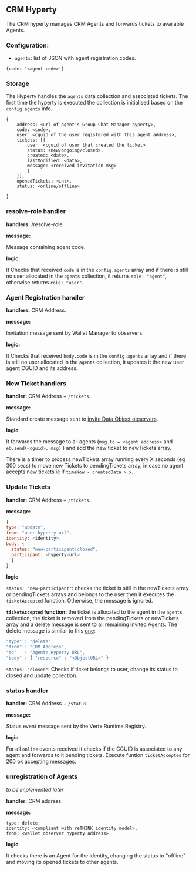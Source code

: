 ## CRM Hyperty

The CRM hyperty manages CRM Agents and forwards tickets to available Agents.

### Configuration:

* `agents`: list of JSON with agent registration codes.

`{code: '<agent code>'}`

### Storage

The Hyperty handles the `agents` data collection and associated tickets. The first time the hyperty is executed the collection is initialised based on the `config.agents` info.

```
{
    address: <url of agent's Group Chat Manager hyperty>,
    code: <code>,
    user: <cguid of the user registered with this agent address>,
    tickets: [{
        user: <cguid of user that created the ticket>
        status: <new/ongoing/closed>,
        created: <date>,
        lastModified: <data>,
        message: <received invitation msg>
        }
    }],
    openedTickets: <int>,
    status: <online/offline>
  
}
```

### resolve-role handler

**handlers:** /resolve-role

**message:**

Message containing agent code.

**logic:**

It Checks that received `code` is in the `config.agents` array and if there is still no user allocated in the `agents` collection, it returns `role: "agent"`, otherwise returns `role: "user"`.

### Agent Registration handler

**handlers:** CRM Address.

**message:**

Invitation message sent by Wallet Manager to observers.

**logic:**

It Checks that received `body.code` is in the `config.agents` array and if there is still no user allocated in the `agents` collection, it updates it the new user agent CGUID and its address.

### New Ticket handlers

**handler:** CRM Address + `/tickets`.

**message:**

Standard create message sent to [invite Data Object observers](https://github.com/reTHINK-project/specs/blob/master/messages/data-sync-messages.md#observer-invitation).

**logic**

It forwards the message to all agents (`msg.to = <agent address>` and `eb.send(<cguid>, msg)` ) and add the new ticket to newTickets array.

There is a timer to process newTickets array running every X seconds (eg 300 secs) to move new Tickets to pendingTickets array, in case no agent accepts new tickets ie if `timeNow - createdData > x`.

### Update Tickets

**handler:** CRM Address + `/tickets`.

**message:**

```javascript
{
type: "update",
from: "user hyperty url",
identity: <identity>,
body: {
  status: "new-participant|closed",
  participant: <hyperty-url>
  }
}
```

**logic**

`status: "new-participant"`: checks the ticket is still in the newTickets array or pendingTickets arrays and belongs to the user then it executes the `ticketAccepted` function. Otherwise, the message is ignored.

**`ticketAccepted` function:** the ticket is allocated to the agent in the  `agents` collection, the ticket is removed from the pendingTickets or newTickets array and a delete message is sent to all remaining invited Agents. The delete message is similar to this [one](https://github.com/reTHINK-project/specs/blob/master/messages/data-sync-messages.md#delete-data-object-requested-by-reporter):

```javascript
"type" : "delete",
"from" : "CRM Address",
"to"   : "Agente Hyperty URL",
"body" : { "resource" : "<ObjectURL>" }
```

`status: "closed"`: Checks if ticket belongs to user, change its status to closed and update collection.

### status handler

**handler:** CRM Address + `/status`.

**message:**

Status event message sent by the Vertx Runtime Registry.

**logic**

For all `online` events received it checks if the CGUID is associated to any agent and forwards to it pending tickets. Execute funtion `ticketAccepted` for 200 ok accepting messages.


### unregistration of Agents

*to be implemented later*

**handler:** CRM address.

**message:**

```
type: delete,
identity: <compliant with reTHINK identity model>,
from: <wallet observer hyperty address>
```

**logic**

It checks there is an Agent for the identity, changing the status to "offline" and moving its opened tickets to other agents.


